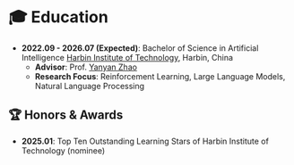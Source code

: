 # 🎓 Education

- **2022.09 - 2026.07 (Expected)**: Bachelor of Science in Artificial Intelligence
  [Harbin Institute of Technology](http://www.hit.edu.cn/), Harbin, China
  - **Advisor**: Prof. [Yanyan Zhao](http://ir.hit.edu.cn/~yanyanzhao/)
  - **Research Focus**: Reinforcement Learning, Large Language Models, Natural Language Processing

## 🏆 Honors & Awards

- **2025.01**: Top Ten Outstanding Learning Stars of Harbin Institute of Technology (nominee)